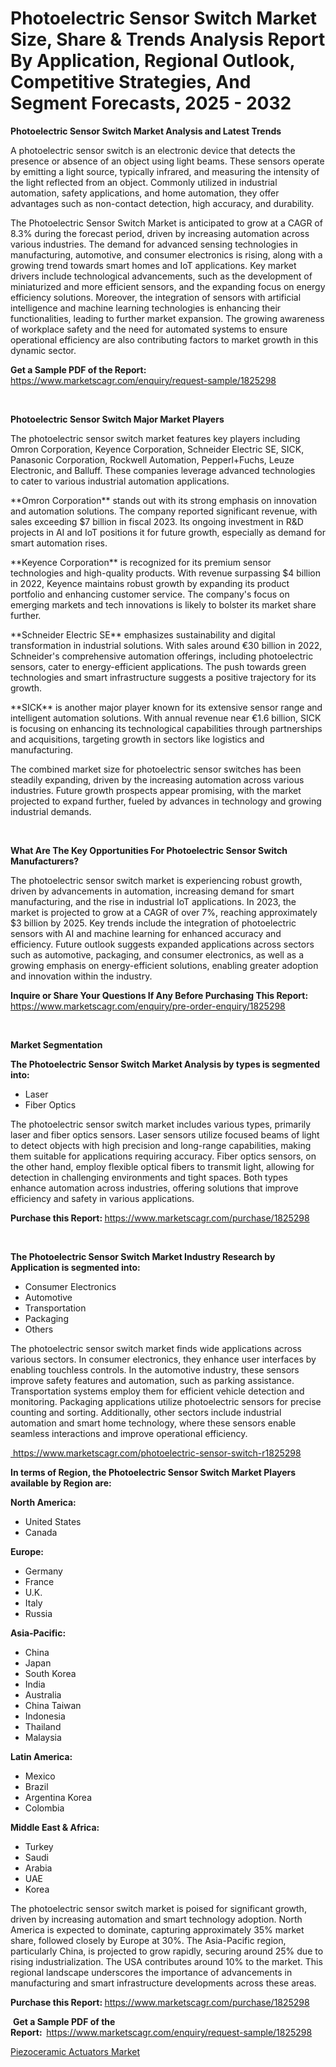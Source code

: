 <p><h1>Photoelectric Sensor Switch Market Size, Share & Trends Analysis Report By Application, Regional Outlook, Competitive Strategies, And Segment Forecasts, 2025 - 2032</h1></p><p><strong>Photoelectric Sensor Switch Market Analysis and Latest Trends</strong></p>
<p><p>A photoelectric sensor switch is an electronic device that detects the presence or absence of an object using light beams. These sensors operate by emitting a light source, typically infrared, and measuring the intensity of the light reflected from an object. Commonly utilized in industrial automation, safety applications, and home automation, they offer advantages such as non-contact detection, high accuracy, and durability.</p><p>The Photoelectric Sensor Switch Market is anticipated to grow at a CAGR of 8.3% during the forecast period, driven by increasing automation across various industries. The demand for advanced sensing technologies in manufacturing, automotive, and consumer electronics is rising, along with a growing trend towards smart homes and IoT applications. Key market drivers include technological advancements, such as the development of miniaturized and more efficient sensors, and the expanding focus on energy efficiency solutions. Moreover, the integration of sensors with artificial intelligence and machine learning technologies is enhancing their functionalities, leading to further market expansion. The growing awareness of workplace safety and the need for automated systems to ensure operational efficiency are also contributing factors to market growth in this dynamic sector.</p></p>
<p><strong>Get a Sample PDF of the Report:&nbsp;</strong> <a href="https://www.marketscagr.com/enquiry/request-sample/1825298?utm_campaign=2342&utm_medium=2&utm_source=Github&utm_content=ia&utm_term=10022025&utm_id=photoelectric-sensor-switch">https://www.marketscagr.com/enquiry/request-sample/1825298</a></p>
<p>&nbsp;</p>
<p><strong>Photoelectric Sensor Switch Major Market Players</strong></p>
<p><p>The photoelectric sensor switch market features key players including Omron Corporation, Keyence Corporation, Schneider Electric SE, SICK, Panasonic Corporation, Rockwell Automation, Pepperl+Fuchs, Leuze Electronic, and Balluff. These companies leverage advanced technologies to cater to various industrial automation applications.</p><p>**Omron Corporation** stands out with its strong emphasis on innovation and automation solutions. The company reported significant revenue, with sales exceeding $7 billion in fiscal 2023. Its ongoing investment in R&D projects in AI and IoT positions it for future growth, especially as demand for smart automation rises.</p><p>**Keyence Corporation** is recognized for its premium sensor technologies and high-quality products. With revenue surpassing $4 billion in 2022, Keyence maintains robust growth by expanding its product portfolio and enhancing customer service. The company's focus on emerging markets and tech innovations is likely to bolster its market share further. </p><p>**Schneider Electric SE** emphasizes sustainability and digital transformation in industrial solutions. With sales around €30 billion in 2022, Schneider's comprehensive automation offerings, including photoelectric sensors, cater to energy-efficient applications. The push towards green technologies and smart infrastructure suggests a positive trajectory for its growth. </p><p>**SICK** is another major player known for its extensive sensor range and intelligent automation solutions. With annual revenue near €1.6 billion, SICK is focusing on enhancing its technological capabilities through partnerships and acquisitions, targeting growth in sectors like logistics and manufacturing.</p><p>The combined market size for photoelectric sensor switches has been steadily expanding, driven by the increasing automation across various industries. Future growth prospects appear promising, with the market projected to expand further, fueled by advances in technology and growing industrial demands.</p></p>
<p>&nbsp;</p>
<p><strong>What Are The Key Opportunities For Photoelectric Sensor Switch Manufacturers?</strong></p>
<p><p>The photoelectric sensor switch market is experiencing robust growth, driven by advancements in automation, increasing demand for smart manufacturing, and the rise in industrial IoT applications. In 2023, the market is projected to grow at a CAGR of over 7%, reaching approximately $3 billion by 2025. Key trends include the integration of photoelectric sensors with AI and machine learning for enhanced accuracy and efficiency. Future outlook suggests expanded applications across sectors such as automotive, packaging, and consumer electronics, as well as a growing emphasis on energy-efficient solutions, enabling greater adoption and innovation within the industry.</p></p>
<p><strong>Inquire or Share Your Questions If Any Before Purchasing This Report:</strong> <a href="https://www.marketscagr.com/enquiry/pre-order-enquiry/1825298?utm_campaign=2342&utm_medium=2&utm_source=Github&utm_content=ia&utm_term=10022025&utm_id=photoelectric-sensor-switch">https://www.marketscagr.com/enquiry/pre-order-enquiry/1825298</a></p>
<p>&nbsp;</p>
<p><strong>Market Segmentation</strong></p>
<p><strong>The Photoelectric Sensor Switch Market Analysis by types is segmented into:</strong></p>
<p><ul><li>Laser</li><li>Fiber Optics</li></ul></p>
<p><p>The photoelectric sensor switch market includes various types, primarily laser and fiber optics sensors. Laser sensors utilize focused beams of light to detect objects with high precision and long-range capabilities, making them suitable for applications requiring accuracy. Fiber optics sensors, on the other hand, employ flexible optical fibers to transmit light, allowing for detection in challenging environments and tight spaces. Both types enhance automation across industries, offering solutions that improve efficiency and safety in various applications.</p></p>
<p><strong>Purchase this Report:&nbsp;</strong><a href="https://www.marketscagr.com/purchase/1825298?utm_campaign=2342&utm_medium=2&utm_source=Github&utm_content=ia&utm_term=10022025&utm_id=photoelectric-sensor-switch">https://www.marketscagr.com/purchase/1825298</a></p>
<p>&nbsp;</p>
<p><strong>The Photoelectric Sensor Switch Market Industry Research by Application is segmented into:</strong></p>
<p><ul><li>Consumer Electronics</li><li>Automotive</li><li>Transportation</li><li>Packaging</li><li>Others</li></ul></p>
<p><p>The photoelectric sensor switch market finds wide applications across various sectors. In consumer electronics, they enhance user interfaces by enabling touchless controls. In the automotive industry, these sensors improve safety features and automation, such as parking assistance. Transportation systems employ them for efficient vehicle detection and monitoring. Packaging applications utilize photoelectric sensors for precise counting and sorting. Additionally, other sectors include industrial automation and smart home technology, where these sensors enable seamless interactions and improve operational efficiency.</p></p>
<p><a href="https://www.marketscagr.com/photoelectric-sensor-switch-r1825298?utm_campaign=2342&utm_medium=2&utm_source=Github&utm_content=ia&utm_term=10022025&utm_id=photoelectric-sensor-switch">&nbsp;https://www.marketscagr.com/photoelectric-sensor-switch-r1825298</a></p>
<p><strong>In terms of Region, the Photoelectric Sensor Switch Market Players available by Region are:</strong></p>
<p>
    <p> <strong> North America: </strong>
        <ul>
            <li>United States</li>
            <li>Canada</li>
        </ul>
        </p> 
    <p> <strong> Europe: </strong>
        <ul>
            <li>Germany</li>
            <li>France</li>
            <li>U.K.</li>
            <li>Italy</li>
            <li>Russia</li>
        </ul>
        </p> 
    <p> <strong> Asia-Pacific: </strong>
        <ul>
            <li>China</li>
            <li>Japan</li>
            <li>South Korea</li>
            <li>India</li>
            <li>Australia</li>
            <li>China Taiwan</li>
            <li>Indonesia</li>
            <li>Thailand</li>
            <li>Malaysia</li>
        </ul>
        </p> 
    <p> <strong> Latin America: </strong>
        <ul>
            <li>Mexico</li>
            <li>Brazil</li>
            <li>Argentina Korea</li>
            <li>Colombia</li>
        </ul>
        </p> 
    <p> <strong> Middle East & Africa: </strong>
        <ul>
            <li>Turkey</li>
            <li>Saudi</li>
            <li>Arabia</li>
            <li>UAE</li>
            <li>Korea</li>
        </ul>
    </p>
    </p>
<p><p>The photoelectric sensor switch market is poised for significant growth, driven by increasing automation and smart technology adoption. North America is expected to dominate, capturing approximately 35% market share, followed closely by Europe at 30%. The Asia-Pacific region, particularly China, is projected to grow rapidly, securing around 25% due to rising industrialization. The USA contributes around 10% to the market. This regional landscape underscores the importance of advancements in manufacturing and smart infrastructure developments across these areas.</p></p>
<p><strong>Purchase this Report: </strong><a href="https://www.marketscagr.com/purchase/1825298?utm_campaign=2342&utm_medium=2&utm_source=Github&utm_content=ia&utm_term=10022025&utm_id=photoelectric-sensor-switch">https://www.marketscagr.com/purchase/1825298</a></p>
<p>&nbsp;<strong>Get a Sample PDF of the Report:&nbsp;&nbsp;</strong><a href="https://www.marketscagr.com/enquiry/request-sample/1825298?utm_campaign=2342&utm_medium=2&utm_source=Github&utm_content=ia&utm_term=10022025&utm_id=photoelectric-sensor-switch">https://www.marketscagr.com/enquiry/request-sample/1825298</a></p>
<p><strong></strong></p>
<p><p><a href="https://github.com/oslieselotte2192/Market-Research-Report-List-1/blob/main/piezoceramic-actuators-market.md?utm_campaign=2342&utm_medium=2&utm_source=Github&utm_content=ia&utm_term=10022025&utm_id=photoelectric-sensor-switch">Piezoceramic Actuators Market</a></p></p>